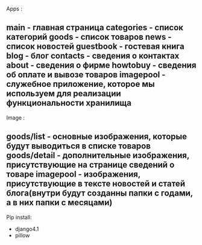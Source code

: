 Apps :

main - главная страница
categories - список категорий
goods - список товаров
news - список новостей
guestbook - гостевая книга
blog - блог 
contacts - сведения о контактах
about - сведения о фирме
howtobuy - сведения об оплате и вывозе товаров
imagepool - служебное приложение, которое мы используем для реализации функциональности хранилища
--------------------------------------------------------------------------------------------------

Image :

goods/list - основные изображения, которые будут выводиться в списке товаров
goods/detail - дополнительные изображения, присутствующие на странице сведений о товаре
imagepool - изображения, присутствующие в тексте новостей и статей блога(внутри будут созданны
            папки с годами, а в них папки с месяцами)
--------------------------------------------------------------------------------------------------

Pip install:

- django4.1
- pillow
